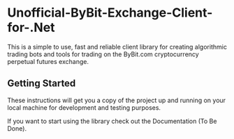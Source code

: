 # Unofficial-ByBit-Exchange-Client-for-.Net

This is a simple to use, fast and reliable client library for creating algorithmic trading bots and tools for trading on the ByBit.com cryptocurrency perpetual futures exchange.

## Getting Started

These instructions will get you a copy of the project up and running on your local machine for development and testing purposes. 

If you want to start using the library check out the Documentation (To Be Done).

